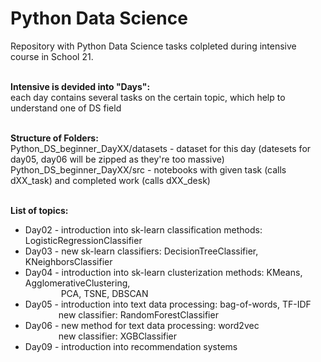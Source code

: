 # Python Data Science
Repository with Python Data Science tasks colpleted during intensive course in School 21.
<br />
<br />

**Intensive is devided into "Days":<br />**
each day contains several tasks on the certain topic, which help to understand one of DS field
<br />
<br />

**Structure of Folders:<br />**
Python_DS_beginner_DayXX/datasets - dataset for this day (datesets for day05, day06 will be zipped as they're too massive)<br />
Python_DS_beginner_DayXX/src - notebooks with given task (calls dXX_task) and completed work (calls dXX_desk)
<br />
<br />

**List of topics:<br />**
- Day02 - introduction into sk-learn classification methods: LogisticRegressionClassifier<br />
- Day03 - new sk-learn classifiers: DecisionTreeClassifier, KNeighborsClassifier<br />
- Day04 - introduction into sk-learn clusterization methods: KMeans, AgglomerativeClustering,<br />
&emsp;&emsp;&emsp;&ensp;&nbsp; PCA, TSNE, DBSCAN<br />
- Day05 - introduction into text data processing: bag-of-words, TF-IDF<br />
&emsp;&emsp;&emsp;&ensp; new classifier: RandomForestClassifier<br />
- Day06 - new method for text data processing: word2vec<br />
&emsp;&emsp;&emsp;&ensp; new classifier: XGBClassifier<br />
- Day09 - introduction into recommendation systems
